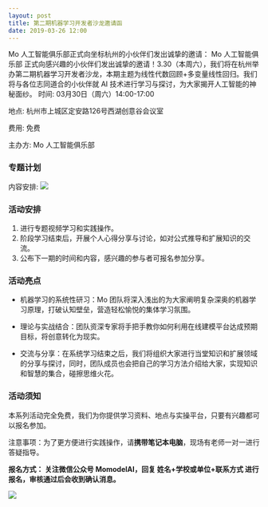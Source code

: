 ```yaml
---
layout: post
title: 第二期机器学习开发者沙龙邀请函
date: 2019-03-26 12:00
---
```

Mo 人工智能俱乐部正式向坐标杭州的小伙伴们发出诚挚的邀请：
Mo 人工智能俱乐部 正式向感兴趣的小伙伴们发出诚挚的邀请！3.30（本周六），我们将在杭州举办第二期机器学习开发者沙龙，本期主题为线性代数回顾+多变量线性回归。我们将与各位志同道合的小伙伴就 AI 技术进行学习与探讨，为大家揭开人工智能的神秘面纱。
时间:  03月30日（周六）14:00-17:00

地点: 杭州市上城区定安路126号西湖创意谷会议室

费用: 免费

主办方:  Mo 人工智能俱乐部

### 专题计划
内容安排: 
![](https://ws2.sinaimg.cn/large/006tKfTcgy1g1h9yjljx4j30jy0wctc9.jpg)

### 活动安排
1. 进行专题视频学习和实践操作。
2. 阶段学习结束后，开展个人心得分享与讨论，如对公式推导和扩展知识的交流。
3. 公布下一期的时间和内容，感兴趣的参与者可报名参加分享。
### 活动亮点

- 机器学习的系统性研习：Mo 团队将深入浅出的为大家阐明复杂深奥的机器学习原理，打破认知壁垒，营造轻松愉悦的集体学习氛围。

- 理论与实战结合：团队资深专家将手把手教你如何利用在线建模平台达成预期目标，将创意转化为现实。

- 交流与分享：在系统学习结束之后，我们将组织大家进行当堂知识和扩展领域的分享与探讨，同时，团队成员也会把自己的学习方法介绍给大家，实现知识和智慧的集合，碰擦思维火花。

### 活动须知
本系列活动完全免费，我们为你提供学习资料、地点与实操平台，只要有兴趣都可以报名参加。

注意事项：为了更方便进行实践操作，请**携带笔记本电脑**，现场有老师一对一进行答疑指导。

**报名方式： 关注微信公众号 MomodelAI，回复 姓名+学校或单位+联系方式 进行报名，审核通过后会收到确认消息。**

![](https://ws2.sinaimg.cn/large/006tKfTcgy1g1g8uip6c7j30uy0f0tbu.jpg)
